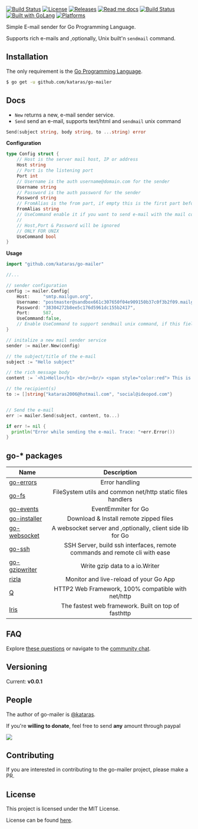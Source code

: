 <a href="https://travis-ci.org/kataras/go-mailer"><img src="https://img.shields.io/travis/kataras/go-mailer.svg?style=flat-square" alt="Build Status"></a>
<a href="https://github.com/kataras/go-mailer/blob/master/LICENSE"><img src="https://img.shields.io/badge/%20license-MIT%20%20License%20-E91E63.svg?style=flat-square" alt="License"></a>
<a href="https://github.com/kataras/go-mailer/releases"><img src="https://img.shields.io/badge/%20release%20-%20v0.0.1-blue.svg?style=flat-square" alt="Releases"></a>
<a href="#docs"><img src="https://img.shields.io/badge/%20docs-reference-5272B4.svg?style=flat-square" alt="Read me docs"></a>
<a href="https://kataras.rocket.chat/channel/go-mailer"><img src="https://img.shields.io/badge/%20community-chat-00BCD4.svg?style=flat-square" alt="Build Status"></a>
<a href="https://golang.org"><img src="https://img.shields.io/badge/powered_by-Go-3362c2.svg?style=flat-square" alt="Built with GoLang"></a>
<a href="#"><img src="https://img.shields.io/badge/platform-Any--OS-yellow.svg?style=flat-square" alt="Platforms"></a>


Simple E-mail sender for Go Programming Language.

Supports rich e-mails and ,optionally, Unix built'n  `sendmail` command.

Installation
------------
The only requirement is the [Go Programming Language](https://golang.org/dl).

```bash
$ go get -u github.com/kataras/go-mailer
```


Docs
------------

- `New` returns a new, e-mail sender service.
- `Send` send an e-mail, supports text/html and `sendmail` unix command
```go
Send(subject string, body string, to ...string) error
```

**Configuration**

```go
type Config struct {
    // Host is the server mail host, IP or address
    Host string
    // Port is the listening port
    Port int
    // Username is the auth username@domain.com for the sender
    Username string
    // Password is the auth password for the sender
    Password string
    // FromAlias is the from part, if empty this is the first part before @ from the Username field
    FromAlias string
    // UseCommand enable it if you want to send e-mail with the mail command  instead of smtp
    //
    // Host,Port & Password will be ignored
    // ONLY FOR UNIX
    UseCommand bool
}

```

**Usage**

```go
import "github.com/kataras/go-mailer"

//...

// sender configuration
config := mailer.Config{
    Host:     "smtp.mailgun.org",
    Username: "postmaster@sandbox661c307650f04e909150b37c0f3b2f09.mailgun.org",
    Password: "38304272b8ee5c176d5961dc155b2417",
    Port:     587,
    UseCommand:false,
    // Enable UseCommand to support sendmail unix command, if this field is true then Host, Username, Password and Port are not required, because these info already exists in your local sendmail configuration
}

// initalize a new mail sender service
sender := mailer.New(config)

// the subject/title of the e-mail
subject := "Hello subject"

// the rich message body
content := `<h1>Hello</h1> <br/><br/> <span style="color:red"> This is the rich message body </span>`

// the recipient(s)
to := []string{"kataras2006@hotmail.com", "social@ideopod.com"}


// Send the e-mail
err := mailer.Send(subject, content, to...)

if err != nil {
  println("Error while sending the e-mail. Trace: "+err.Error())
}

```

go-* packages
------------

| Name        | Description           
| ------------------|:---------------------:|
| [go-errors](https://github.com/kataras/go-errors)      | Error handling
| [go-fs](https://github.com/kataras/go-fs)      | FileSystem utils and common net/http static files handlers  
| [go-events](https://github.com/kataras/go-events) | EventEmmiter for Go
| [go-installer](https://github.com/kataras/go-installer) | Download & Install remote zipped files
| [go-websocket](https://github.com/kataras/go-errors) | A websocket server and ,optionally, client side lib  for Go
| [go-ssh](https://github.com/kataras/go-ssh) | SSH Server, build ssh interfaces, remote commands and remote cli with ease
| [go-gzipwriter](https://github.com/kataras/go-gzipwriter) | Write gzip data to a io.Writer
| [rizla](https://github.com/kataras/rizla) | Monitor and live-reload of your Go App
| [Q](https://github.com/kataras/q) | HTTP2 Web Framework, 100% compatible with net/http
| [Iris](https://github.com/kataras/iris) | The fastest web framework. Built on top of fasthttp


FAQ
------------
Explore [these questions](https://github.com/kataras/go-mailer/issues?go-mailer=label%3Aquestion) or navigate to the [community chat][Chat].

Versioning
------------

Current: **v0.0.1**



People
------------
The author of go-mailer is [@kataras](https://github.com/kataras).

If you're **willing to donate**, feel free to send **any** amount through paypal

[![](https://www.paypalobjects.com/en_US/i/btn/btn_donateCC_LG.gif)](https://www.paypal.com/cgi-bin/webscr?cmd=_donations&business=makis%40ideopod%2ecom&lc=GR&item_name=Iris%20web%20framework&item_number=iriswebframeworkdonationid2016&currency_code=EUR&bn=PP%2dDonationsBF%3abtn_donateCC_LG%2egif%3aNonHosted)


Contributing
------------
If you are interested in contributing to the go-mailer project, please make a PR.

License
------------

This project is licensed under the MIT License.

License can be found [here](LICENSE).

[Travis Widget]: https://img.shields.io/travis/kataras/go-mailer.svg?style=flat-square
[Travis]: http://travis-ci.org/kataras/go-mailer
[License Widget]: https://img.shields.io/badge/license-MIT%20%20License%20-E91E63.svg?style=flat-square
[License]: https://github.com/kataras/go-mailer/blob/master/LICENSE
[Release Widget]: https://img.shields.io/badge/release-v4.1.1-blue.svg?style=flat-square
[Release]: https://github.com/kataras/go-mailer/releases
[Chat Widget]: https://img.shields.io/badge/community-chat-00BCD4.svg?style=flat-square
[Chat]: https://kataras.rocket.chat/channel/go-mailer
[ChatMain]: https://kataras.rocket.chat/channel/go-mailer
[ChatAlternative]: https://gitter.im/kataras/go-mailer
[Report Widget]: https://img.shields.io/badge/report%20card-A%2B-F44336.svg?style=flat-square
[Report]: http://goreportcard.com/report/kataras/go-mailer
[Documentation Widget]: https://img.shields.io/badge/documentation-reference-5272B4.svg?style=flat-square
[Documentation]: https://www.gitbook.com/book/kataras/go-mailer/details
[Language Widget]: https://img.shields.io/badge/powered_by-Go-3362c2.svg?style=flat-square
[Language]: http://golang.org
[Platform Widget]: https://img.shields.io/badge/platform-Any--OS-gray.svg?style=flat-square
